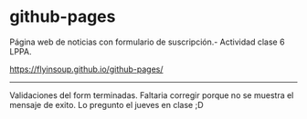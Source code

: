 # github-pages

Página web de noticias con formulario de suscripción.-
Actividad clase 6 LPPA.

https://flyinsoup.github.io/github-pages/

--------------------------------------------
Validaciones del form terminadas.
Faltaria corregir porque no se muestra el mensaje de exito. Lo pregunto el jueves en clase ;D